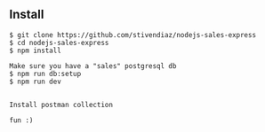 ## Install

    $ git clone https://github.com/stivendiaz/nodejs-sales-express
    $ cd nodejs-sales-express
    $ npm install
    
    Make sure you have a "sales" postgresql db
    $ npm run db:setup
    $ npm run dev
    
    
    Install postman collection
    
    fun :)
